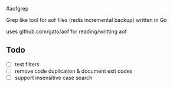#aofgrep

Grep like tool for aof files (redis incremental backup) written in Go

uses github.com/gato/aof for reading/writting aof

## Todo
- [ ] test filters
- [ ] remove code duplication & document exit codes 
- [ ] support insensitive case search